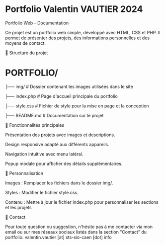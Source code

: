 # Portfolio Valentin VAUTIER 2024
Portfolio Web - Documentation

Ce projet est un portfolio web simple, développé avec HTML, CSS et PHP. Il permet de présenter des projets, des informations personnelles et des moyens de contact.

📁 Structure du projet

# PORTFOLIO/
├── img/              # Dossier contenant les images utilisées dans le site

├── index.php         # Page d'accueil principale du portfolio

├── style.css         # Fichier de style pour la mise en page et la conception

├── README.md         # Documentation sur le projet

🚀 Fonctionnalités principales

Présentation des projets avec images et descriptions.

Design responsive adapté aux différents appareils.

Navigation intuitive avec menu latéral.

Popup modale pour afficher des détails supplémentaires.

🎨 Personnalisation

Images : Remplacer les fichiers dans le dossier img/.

Styles : Modifier le fichier style.css.

Contenu : Mettre à jour le fichier index.php pour personnaliser les sections et les projets

📧 Contact

Pour toute question ou suggestion, n'hésite pas à me contacter via mon email ou sur mes réseaux sociaux listés dans la section "Contact" du portfolio.
valentin.vautier [at] sts-sio-caen [dot] info
